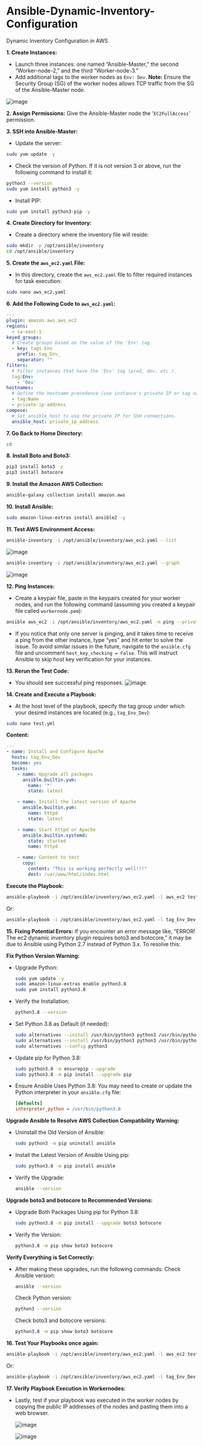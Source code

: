 # Ansible-Dynamic-Inventory-Configuration
Dynamic Inventory Configuration in AWS

**1. Create Instances:**
- Launch three instances: one named “Ansible-Master,” the second “Worker-node-2,” and the third “Worker-node-3.”
- Add additional tags to the worker nodes as ```Env: Dev```.
  **Note:** Ensure the Security Group (SG) of the worker nodes allows TCP traffic from the SG of the Ansible-Master node.

![image](https://github.com/user-attachments/assets/4cf67fb4-5e01-4b05-9d4d-9fc7af5665bb)

**2. Assign Permissions:**
Give the Ansible-Master node the '``EC2FullAccess``' permission.

**3. SSH into Ansible-Master:**
- Update the server:
```bash
sudo yum update -y
```
- Check the version of Python. If it is not version 3 or above, run the following command to install it:
```bash
python3 --version
sudo yum install python3 -y
```
- Install PIP:
```bash
sudo yum install python3-pip -y
```
**4. Create Directory for Inventory:**
- Create a directory where the inventory file will reside:
```bash
sudo mkdir -p /opt/ansible/inventory
cd /opt/ansible/inventory
```
**5. Create the ```aws_ec2.yaml``` File:**
- In this directory, create the ```aws_ec2.yaml``` file to filter required instances for task execution:
```bash
sudo nano aws_ec2.yaml
```
**6. Add the Following Code to ```aws_ec2.yaml```:**
```yaml
---
plugin: amazon.aws.aws_ec2
regions:
  - sa-east-1
keyed_groups:
  # Create groups based on the value of the 'Env' tag.
  - key: tags.Env
    prefix: tag_Env_
    separator: ""
filters:
  # Filter instances that have the 'Env' tag (prod, dev, etc.).
  tag:Env:
    - 'Dev' 
hostnames:
  # Define the hostname precedence (use instance's private IP or tag name as hostname).
  - tag:Name
  - private-ip-address
compose:
  # Set ansible_host to use the private IP for SSH connections.
  ansible_host: private_ip_address
```
**7. Go Back to Home Directory:**
```bash
cd
```
**8. Install Boto and Boto3:**
```bash
pip3 install boto3 -y
pip3 install botocore
```
**9. Install the Amazon AWS Collection:**
```bash
ansible-galaxy collection install amazon.aws
```
**10. Install Ansible:**
```bash
sudo amazon-linux-extras install ansible2 -y
```
**11. Test AWS Environment Access:**
```bash
ansible-inventory -i /opt/ansible/inventory/aws_ec2.yaml --list
```
![image](https://github.com/user-attachments/assets/47dae9a0-90a9-49ec-8c7e-a8c2b98b0790)

```bash
ansible-inventory -i /opt/ansible/inventory/aws_ec2.yaml --graph
```
![image](https://github.com/user-attachments/assets/cfb15e6c-31ba-4d80-a63c-8c23c01d2907)

**12. Ping Instances:**

- Create a keypair file, paste in the keypairs created for your worker nodes, and run the following command (assuming you created a keypair file called ```workernode.pem```):
```bash
ansible aws_ec2 -i /opt/ansible/inventory/aws_ec2.yaml -m ping --private-key=workernode.pem --user ec2-user
```
- If you notice that only one server is pinging, and it takes time to receive a ping from the other instance, type “yes” and hit enter to solve the issue. To avoid similar issues in the future, navigate to the ```ansible.cfg``` file and uncomment ```host_key_checking = False```. This will instruct Ansible to skip host key verification for your instances.

**13. Rerun the Test Code:**
- You should see successful ping responses.
![image](https://github.com/user-attachments/assets/681a03c5-586f-4374-8d48-1f133f131e04)

**14. Create and Execute a Playbook:**
- At the host level of the playbook, specify the tag group under which your desired instances are located (e.g., ```tag_Env_Dev```):
```bash
sudo nano test.yml
```
**Content:**
```yaml
---
- name: Install and Configure Apache
  hosts: tag_Env_Dev
  become: yes
  tasks:
    - name: Upgrade all packages
      ansible.builtin.yum:
        name: '*'
        state: latest

    - name: Install the latest version of Apache
      ansible.builtin.yum:
        name: httpd
        state: latest

    - name: Start httpd or Apache
      ansible.builtin.systemd:
        state: started
        name: httpd

    - name: Content to test
      copy:
        content: "This is working perfectly well!!!"
        dest: /var/www/html/index.html
```
**Execute the Playbook:**
```bash
ansible-playbook -i /opt/ansible/inventory/aws_ec2.yaml -l aws_ec2 test.yml --private-key=workernode.pem --user ec2-user
```
Or:
```bash
ansible-playbook -i /opt/ansible/inventory/aws_ec2.yaml -l tag_Env_Dev test.yml --private-key=workernode.pem --user ec2-user
```
**15. Fixing Potential Errors:**
If you encounter an error message like, “ERROR! The ec2 dynamic inventory plugin requires boto3 and botocore,” it may be due to Ansible using Python 2.7 instead of Python 3.x. To resolve this:

**Fix Python Version Warning:**
   - Upgrade Python:
     ```bash
     sudo yum update -y
     sudo amazon-linux-extras enable python3.8
     sudo yum install python3.8
     ```
   - Verify the Installation:
     ```bash
     python3.8 --version
     ```
   - Set Python 3.8 as Default (if needed):
     ```bash
     sudo alternatives --install /usr/bin/python3 python3 /usr/bin/python3.7 1
     sudo alternatives --install /usr/bin/python3 python3 /usr/bin/python3.8 2
     sudo alternatives --config python3
     ```
   - Update pip for Python 3.8:
     ```bash
     sudo python3.8 -m ensurepip --upgrade
     sudo python3.8 -m pip install --upgrade pip
     ```
   - Ensure Ansible Uses Python 3.8:
     You may need to create or update the Python interpreter in your ```ansible.cfg``` file:
     ```ini
     [defaults]
     interpreter_python = /usr/bin/python3.8
     ```
**Upgrade Ansible to Resolve AWS Collection Compatibility Warning:**
   - Uninstall the Old Version of Ansible:
     ```bash
     sudo python3 -m pip uninstall ansible
     ```
   - Install the Latest Version of Ansible Using pip:
     ```bash
     sudo python3.8 -m pip install ansible
     ```
   - Verify the Upgrade:
     ```bash
     ansible --version
     ```
**Upgrade boto3 and botocore to Recommended Versions:**
   - Upgrade Both Packages Using pip for Python 3.8:
     ```bash
     sudo python3.8 -m pip install --upgrade boto3 botocore
     ```
   - Verify the Version:
     ```bash
     python3.8 -m pip show boto3 botocore
     ```
**Verify Everything is Set Correctly:**
   - After making these upgrades, run the following commands:
     Check Ansible version:
     ```bash
     ansible --version
     ```
     Check Python version:
     ```bash
     python3 --version
     ```
     Check boto3 and botocore versions:
     ```bash
     python3.8 -m pip show boto3 botocore
     ```
**16. Test Your Playbooks once again:**
```bash
ansible-playbook -i /opt/ansible/inventory/aws_ec2.yaml -l aws_ec2 test.yml --private-key=workernode.pem --user ec2-user
```
Or:
```bash
ansible-playbook -i /opt/ansible/inventory/aws_ec2.yaml -l tag_Env_Dev test.yml --private-key=workernode.pem --user ec2-user
```
**17. Verify Playbook Execution in Workernodes:**
- Lastly, test if your playbook was executed in the worker nodes by copying the public IP addresses of the nodes and pasting them into a web browser.

  ![image](https://github.com/user-attachments/assets/06b3edf5-94f3-49cb-9c18-c23f29fd6f14)
  
  ![image](https://github.com/user-attachments/assets/de12b036-5d6c-4920-83f7-cf7b56888e59)





